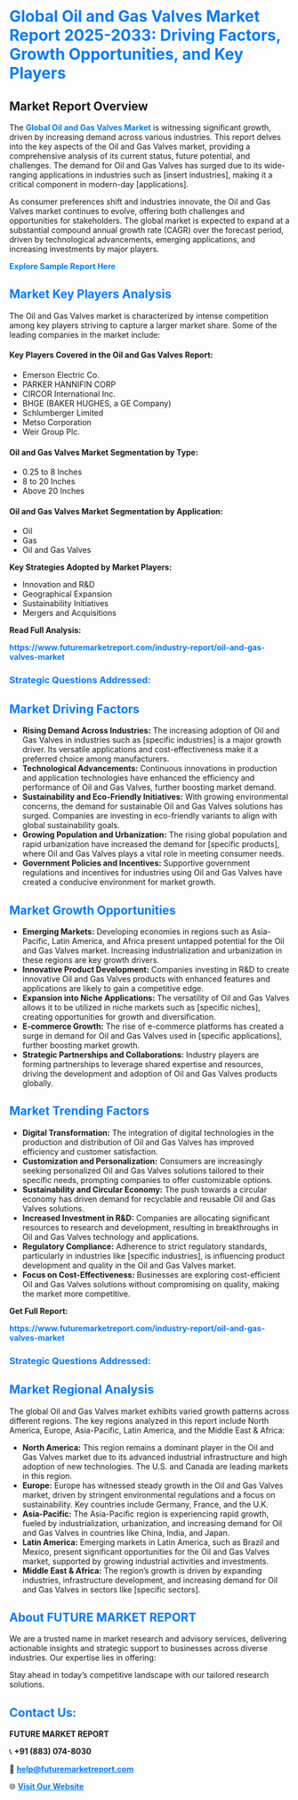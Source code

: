 <h1 style="color: #007BFF;">Global Oil and Gas Valves Market Report 2025-2033: Driving Factors, Growth Opportunities, and Key Players</h1>

<section id="overview">
<h2>Market Report Overview</h2>
<p>The <a href="https://www.futuremarketreport.com/industry-report/oil-and-gas-valves-market" style="color: #007BFF; text-decoration: none;"><strong>Global Oil and Gas Valves Market</strong></a> is witnessing significant growth, driven by increasing demand across various industries. This report delves into the key aspects of the Oil and Gas Valves market, providing a comprehensive analysis of its current status, future potential, and challenges. The demand for Oil and Gas Valves has surged due to its wide-ranging applications in industries such as [insert industries], making it a critical component in modern-day [applications].</p>
<p>As consumer preferences shift and industries innovate, the Oil and Gas Valves market continues to evolve, offering both challenges and opportunities for stakeholders. The global market is expected to expand at a substantial compound annual growth rate (CAGR) over the forecast period, driven by technological advancements, emerging applications, and increasing investments by major players.</p>
</section>

<section id="overview">
<p><a href="https://www.futuremarketreport.com/request-sample/reportId=127737" style="color: #007BFF; text-decoration: none;"><strong>Explore Sample Report Here</strong></a></p>
</section>

<section id="key-players">
<h2 style="color: #007BFF;">Market Key Players Analysis</h2>
<p>The Oil and Gas Valves market is characterized by intense competition among key players striving to capture a larger market share. Some of the leading companies in the market include:</p>
<h4>Key Players Covered in the Oil and Gas Valves Report:</h4>
<ul><li>Emerson Electric Co.</li><li>PARKER HANNIFIN CORP</li><li>CIRCOR International Inc.</li><li>BHGE (BAKER HUGHES, a GE Company)</li><li>Schlumberger Limited</li><li>Metso Corporation</li><li>Weir Group Plc.</li></ul>
<h4>Oil and Gas Valves Market Segmentation by Type:</h4>
<ul><li>0.25 to 8 Inches</li><li>8 to 20 Inches</li><li>Above 20 Inches</li></ul>

<h4>Oil and Gas Valves Market Segmentation by Application:</h4>
<ul><li>Oil</li><li>Gas</li><li>Oil and Gas Valves</li></ul>
<p><strong>Key Strategies Adopted by Market Players:</strong></p>
<ul>
<li>Innovation and R&D</li>
<li>Geographical Expansion</li>
<li>Sustainability Initiatives</li>
<li>Mergers and Acquisitions</li>
</ul>
</section>

<section>
<p><strong>Read Full Analysis: </strong></p><a href="https://www.futuremarketreport.com/industry-report/oil-and-gas-valves-market" style="color: #007BFF; text-decoration: none;"><strong>https://www.futuremarketreport.com/industry-report/oil-and-gas-valves-market</strong></a>
<h3 style="color: #007BFF;">Strategic Questions Addressed:</h3>
</section>

<section id="driving-factors">
<h2 style="color: #007BFF;">Market Driving Factors</h2>
<ul>
<li><strong>Rising Demand Across Industries:</strong> The increasing adoption of Oil and Gas Valves in industries such as [specific industries] is a major growth driver. Its versatile applications and cost-effectiveness make it a preferred choice among manufacturers.</li>
<li><strong>Technological Advancements:</strong> Continuous innovations in production and application technologies have enhanced the efficiency and performance of Oil and Gas Valves, further boosting market demand.</li>
<li><strong>Sustainability and Eco-Friendly Initiatives:</strong> With growing environmental concerns, the demand for sustainable Oil and Gas Valves solutions has surged. Companies are investing in eco-friendly variants to align with global sustainability goals.</li>
<li><strong>Growing Population and Urbanization:</strong> The rising global population and rapid urbanization have increased the demand for [specific products], where Oil and Gas Valves plays a vital role in meeting consumer needs.</li>
<li><strong>Government Policies and Incentives:</strong> Supportive government regulations and incentives for industries using Oil and Gas Valves have created a conducive environment for market growth.</li>
</ul>
</section>

<section id="growth-opportunities">
<h2 style="color: #007BFF;">Market Growth Opportunities</h2>
<ul>
<li><strong>Emerging Markets:</strong> Developing economies in regions such as Asia-Pacific, Latin America, and Africa present untapped potential for the Oil and Gas Valves market. Increasing industrialization and urbanization in these regions are key growth drivers.</li>
<li><strong>Innovative Product Development:</strong> Companies investing in R&D to create innovative Oil and Gas Valves products with enhanced features and applications are likely to gain a competitive edge.</li>
<li><strong>Expansion into Niche Applications:</strong> The versatility of Oil and Gas Valves allows it to be utilized in niche markets such as [specific niches], creating opportunities for growth and diversification.</li>
<li><strong>E-commerce Growth:</strong> The rise of e-commerce platforms has created a surge in demand for Oil and Gas Valves used in [specific applications], further boosting market growth.</li>
<li><strong>Strategic Partnerships and Collaborations:</strong> Industry players are forming partnerships to leverage shared expertise and resources, driving the development and adoption of Oil and Gas Valves products globally.</li>
</ul>
</section>

<section id="trending-factors">
<h2 style="color: #007BFF;">Market Trending Factors</h2>
<ul>
<li><strong>Digital Transformation:</strong> The integration of digital technologies in the production and distribution of Oil and Gas Valves has improved efficiency and customer satisfaction.</li>
<li><strong>Customization and Personalization:</strong> Consumers are increasingly seeking personalized Oil and Gas Valves solutions tailored to their specific needs, prompting companies to offer customizable options.</li>
<li><strong>Sustainability and Circular Economy:</strong> The push towards a circular economy has driven demand for recyclable and reusable Oil and Gas Valves solutions.</li>
<li><strong>Increased Investment in R&D:</strong> Companies are allocating significant resources to research and development, resulting in breakthroughs in Oil and Gas Valves technology and applications.</li>
<li><strong>Regulatory Compliance:</strong> Adherence to strict regulatory standards, particularly in industries like [specific industries], is influencing product development and quality in the Oil and Gas Valves market.</li>
<li><strong>Focus on Cost-Effectiveness:</strong> Businesses are exploring cost-efficient Oil and Gas Valves solutions without compromising on quality, making the market more competitive.</li>
</ul>
</section>

<section>
<p><strong>Get Full Report: </strong></p><a href="https://www.futuremarketreport.com/industry-report/oil-and-gas-valves-market" style="color: #007BFF; text-decoration: none;"><strong>https://www.futuremarketreport.com/industry-report/oil-and-gas-valves-market</strong></a>
<h3 style="color: #007BFF;">Strategic Questions Addressed:</h3>
</section>


<section id="regional-analysis">
<h2 style="color: #007BFF;">Market Regional Analysis</h2>
<p>The global Oil and Gas Valves market exhibits varied growth patterns across different regions. The key regions analyzed in this report include North America, Europe, Asia-Pacific, Latin America, and the Middle East & Africa:</p>
<ul>
<li><strong>North America:</strong> This region remains a dominant player in the Oil and Gas Valves market due to its advanced industrial infrastructure and high adoption of new technologies. The U.S. and Canada are leading markets in this region.</li>
<li><strong>Europe:</strong> Europe has witnessed steady growth in the Oil and Gas Valves market, driven by stringent environmental regulations and a focus on sustainability. Key countries include Germany, France, and the U.K.</li>
<li><strong>Asia-Pacific:</strong> The Asia-Pacific region is experiencing rapid growth, fueled by industrialization, urbanization, and increasing demand for Oil and Gas Valves in countries like China, India, and Japan.</li>
<li><strong>Latin America:</strong> Emerging markets in Latin America, such as Brazil and Mexico, present significant opportunities for the Oil and Gas Valves market, supported by growing industrial activities and investments.</li>
<li><strong>Middle East & Africa:</strong> The region’s growth is driven by expanding industries, infrastructure development, and increasing demand for Oil and Gas Valves in sectors like [specific sectors].</li>
</ul>
</section>

<footer>
<h2 style="color: #007BFF;">About FUTURE MARKET REPORT</h2>
<p>We are a trusted name in market research and advisory services, delivering actionable insights and strategic support to businesses across diverse industries. Our expertise lies in offering:</p>

<p>Stay ahead in today’s competitive landscape with our tailored research solutions.</p>

<h2 style="color: #007BFF;">Contact Us:</h2>
<p><strong>FUTURE MARKET REPORT</strong></p>
<p>📞 <strong>+91 (883) 074-8030</strong></p>
<p>📧 <strong><a href="mailto:help@futuremarketreport.com" style="color: #007BFF;">help@futuremarketreport.com</a></strong></p>
<p>🌐 <strong><a href="https://www.futuremarketreport.com/" style="color: #007BFF;">Visit Our Website</a></strong></p>
</footer>